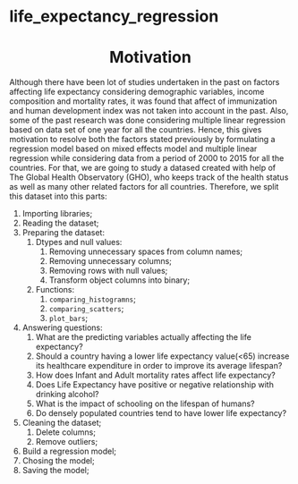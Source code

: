 # life_expectancy_regression

<center><h1>Motivation</h1></center>

<p>
    Although there have been lot of studies undertaken in the past on factors affecting life expectancy considering demographic variables, income composition and mortality rates, it was found that affect of immunization and human development index was not taken into account in the past. Also, some of the past research was done considering multiple linear regression based on data set of one year for all the countries. Hence, this gives motivation to resolve both the factors stated previously by formulating a regression model based on mixed effects model and multiple linear regression while considering data from a period of 2000 to 2015 for all the countries. For that, we are going to study a datased created with help of The Global Health Observatory (GHO), who keeps track of the health status as well as many other related factors for all countries. Therefore, we split this dataset into this parts:
</p>

<ol>
    <li>Importing libraries;</li>
    <li>Reading the dataset;</li>
    <li>Preparing the dataset:
        <ol>
            <li>Dtypes and null values:
                <ol>
                    <li>Removing unnecessary spaces from column names;</li>
                    <li>Removing unnecessary columns;</li>
                    <li>Removing rows with null values;</li>
                    <li>Transform object columns into binary;</li>
                </ol>
            </li>
            <li>Functions:
                <ol>
                    <li><code>comparing_histogramns</code>;</li>
                    <li><code>comparing_scatters</code>;</li>
                    <li><code>plot_bars</code>;</li>
                </ol>
            </li>
        </ol>
    </li>
    <li>Answering questions:
        <ol>
            <li>What are the predicting variables actually affecting the life expectancy?</li>
            <li>Should a country having a lower life expectancy value(<65) increase its healthcare expenditure in order to improve its average lifespan?</li>
            <li>How does Infant and Adult mortality rates affect life expectancy?</li>
            <li>Does Life Expectancy have positive or negative relationship with drinking alcohol?</li>
            <li>What is the impact of schooling on the lifespan of humans?</li>
            <li>Do densely populated countries tend to have lower life expectancy?</li>
        </ol>
    </li>
    <li>Cleaning the dataset;
        <ol>
            <li>Delete columns;</li>
            <li>Remove outliers;</li>
        </ol>
    </li>
    <li>Build a regression model;</li>
    <li>Chosing the model;</li>
    <li>Saving the model;</li>
</ol>
